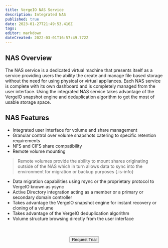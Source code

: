 ```yaml
---
title: VergeIO NAS Service
description: Integrated NAS
published: true
date: 2023-01-27T21:49:53.416Z
tags: 
editor: markdown
dateCreated: 2022-03-01T16:57:49.772Z
---
```


## NAS Overview
The NAS service is a dedicated virtual machine that presents itself as a service providing users the ability the create and manage file based storage without the need for using physical or virtual appliances. Each NAS service is complete with its own dashboard and is completely managed from the user interface. Using the integrated NAS service takes advantage of the VergeIO snapshot engine and deduplication algorithm to get the most of usable storage space.

## NAS Features
- Integrated user interface for volume and share management
- Granular control over volume snapshots catering to specific retention requirements
- NFS and CIFS share compatibility
- Remote volume mounting
> Remote volumes provide the ability to mount shares originating outside of the NAS which in turn allows data to sync into the environment for migration or backup purposes
{.is-info}
- Data migration capabilities using rsync or the proprietary protocol to VergeIO known as ysync 
- Active Directory integration acting as a member or a primary or secondary domain controller
- Takes advantage the VergeIO snapshot engine for instant recovery or cloning of a volume
- Takes advantage of the VergeIO deduplication algorithm
- Volume structure browsing directly from the user interface

<br>
<br>
<div style="text-align:center; margin-bottom:5px">
  <a href="https://www.verge.io/test-drive#Demo-Section"><button class="button-cta">Request Trial</button></a>
</div>
